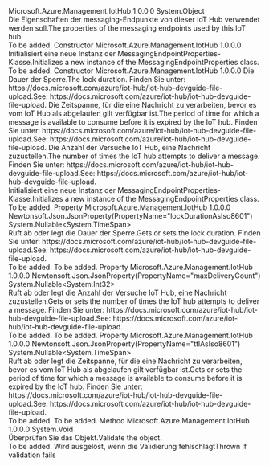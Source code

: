 <Type Name="MessagingEndpointProperties" FullName="Microsoft.Azure.Management.IotHub.Models.MessagingEndpointProperties">
  <TypeSignature Language="C#" Value="public class MessagingEndpointProperties" />
  <TypeSignature Language="ILAsm" Value=".class public auto ansi beforefieldinit MessagingEndpointProperties extends System.Object" />
  <TypeSignature Language="DocId" Value="T:Microsoft.Azure.Management.IotHub.Models.MessagingEndpointProperties" />
  <TypeSignature Language="VB.NET" Value="Public Class MessagingEndpointProperties" />
  <TypeSignature Language="F#" Value="type MessagingEndpointProperties = class" />
  <AssemblyInfo>
    <AssemblyName>Microsoft.Azure.Management.IotHub</AssemblyName>
    <AssemblyVersion>1.0.0.0</AssemblyVersion>
  </AssemblyInfo>
  <Base>
    <BaseTypeName>System.Object</BaseTypeName>
  </Base>
  <Interfaces />
  <Docs>
    <summary>
            <span data-ttu-id="1628c-101">Die Eigenschaften der messaging-Endpunkte von dieser IoT Hub verwendet werden soll.</span><span class="sxs-lookup"><span data-stu-id="1628c-101">The properties of the messaging endpoints used by this IoT hub.</span></span>
            </summary>
    <remarks>To be added.</remarks>
  </Docs>
  <Members>
    <Member MemberName=".ctor">
      <MemberSignature Language="C#" Value="public MessagingEndpointProperties ();" />
      <MemberSignature Language="ILAsm" Value=".method public hidebysig specialname rtspecialname instance void .ctor() cil managed" />
      <MemberSignature Language="DocId" Value="M:Microsoft.Azure.Management.IotHub.Models.MessagingEndpointProperties.#ctor" />
      <MemberSignature Language="VB.NET" Value="Public Sub New ()" />
      <MemberType>Constructor</MemberType>
      <AssemblyInfo>
        <AssemblyName>Microsoft.Azure.Management.IotHub</AssemblyName>
        <AssemblyVersion>1.0.0.0</AssemblyVersion>
      </AssemblyInfo>
      <Parameters />
      <Docs>
        <summary>
            <span data-ttu-id="1628c-102">Initialisiert eine neue Instanz der MessagingEndpointProperties-Klasse.</span><span class="sxs-lookup"><span data-stu-id="1628c-102">Initializes a new instance of the MessagingEndpointProperties class.</span></span>
            </summary>
        <remarks>To be added.</remarks>
      </Docs>
    </Member>
    <Member MemberName=".ctor">
      <MemberSignature Language="C#" Value="public MessagingEndpointProperties (Nullable&lt;TimeSpan&gt; lockDurationAsIso8601 = null, Nullable&lt;TimeSpan&gt; ttlAsIso8601 = null, Nullable&lt;int&gt; maxDeliveryCount = null);" />
      <MemberSignature Language="ILAsm" Value=".method public hidebysig specialname rtspecialname instance void .ctor(valuetype System.Nullable`1&lt;valuetype System.TimeSpan&gt; lockDurationAsIso8601, valuetype System.Nullable`1&lt;valuetype System.TimeSpan&gt; ttlAsIso8601, valuetype System.Nullable`1&lt;int32&gt; maxDeliveryCount) cil managed" />
      <MemberSignature Language="DocId" Value="M:Microsoft.Azure.Management.IotHub.Models.MessagingEndpointProperties.#ctor(System.Nullable{System.TimeSpan},System.Nullable{System.TimeSpan},System.Nullable{System.Int32})" />
      <MemberSignature Language="VB.NET" Value="Public Sub New (Optional lockDurationAsIso8601 As Nullable(Of TimeSpan) = null, Optional ttlAsIso8601 As Nullable(Of TimeSpan) = null, Optional maxDeliveryCount As Nullable(Of Integer) = null)" />
      <MemberSignature Language="F#" Value="new Microsoft.Azure.Management.IotHub.Models.MessagingEndpointProperties : Nullable&lt;TimeSpan&gt; * Nullable&lt;TimeSpan&gt; * Nullable&lt;int&gt; -&gt; Microsoft.Azure.Management.IotHub.Models.MessagingEndpointProperties" Usage="new Microsoft.Azure.Management.IotHub.Models.MessagingEndpointProperties (lockDurationAsIso8601, ttlAsIso8601, maxDeliveryCount)" />
      <MemberType>Constructor</MemberType>
      <AssemblyInfo>
        <AssemblyName>Microsoft.Azure.Management.IotHub</AssemblyName>
        <AssemblyVersion>1.0.0.0</AssemblyVersion>
      </AssemblyInfo>
      <Parameters>
        <Parameter Name="lockDurationAsIso8601" Type="System.Nullable&lt;System.TimeSpan&gt;" />
        <Parameter Name="ttlAsIso8601" Type="System.Nullable&lt;System.TimeSpan&gt;" />
        <Parameter Name="maxDeliveryCount" Type="System.Nullable&lt;System.Int32&gt;" />
      </Parameters>
      <Docs>
        <param name="lockDurationAsIso8601"><span data-ttu-id="1628c-103">Die Dauer der Sperre.</span><span class="sxs-lookup"><span data-stu-id="1628c-103">The lock duration.</span></span> <span data-ttu-id="1628c-104">Finden Sie unter: https://docs.microsoft.com/azure/iot-hub/iot-hub-devguide-file-upload.</span><span class="sxs-lookup"><span data-stu-id="1628c-104">See: https://docs.microsoft.com/azure/iot-hub/iot-hub-devguide-file-upload.</span></span></param>
        <param name="ttlAsIso8601"><span data-ttu-id="1628c-105">Die Zeitspanne, für die eine Nachricht zu verarbeiten, bevor es vom IoT Hub als abgelaufen gilt verfügbar ist.</span><span class="sxs-lookup"><span data-stu-id="1628c-105">The period of time for which a message is available to consume before it is expired by the IoT hub.</span></span> <span data-ttu-id="1628c-106">Finden Sie unter: https://docs.microsoft.com/azure/iot-hub/iot-hub-devguide-file-upload.</span><span class="sxs-lookup"><span data-stu-id="1628c-106">See: https://docs.microsoft.com/azure/iot-hub/iot-hub-devguide-file-upload.</span></span></param>
        <param name="maxDeliveryCount"><span data-ttu-id="1628c-107">Die Anzahl der Versuche IoT Hub, eine Nachricht zuzustellen.</span><span class="sxs-lookup"><span data-stu-id="1628c-107">The number of times the IoT hub attempts to deliver a message.</span></span> <span data-ttu-id="1628c-108">Finden Sie unter: https://docs.microsoft.com/azure/iot-hub/iot-hub-devguide-file-upload.</span><span class="sxs-lookup"><span data-stu-id="1628c-108">See: https://docs.microsoft.com/azure/iot-hub/iot-hub-devguide-file-upload.</span></span></param>
        <summary>
            <span data-ttu-id="1628c-109">Initialisiert eine neue Instanz der MessagingEndpointProperties-Klasse.</span><span class="sxs-lookup"><span data-stu-id="1628c-109">Initializes a new instance of the MessagingEndpointProperties class.</span></span>
            </summary>
        <remarks>To be added.</remarks>
      </Docs>
    </Member>
    <Member MemberName="LockDurationAsIso8601">
      <MemberSignature Language="C#" Value="public Nullable&lt;TimeSpan&gt; LockDurationAsIso8601 { get; set; }" />
      <MemberSignature Language="ILAsm" Value=".property instance valuetype System.Nullable`1&lt;valuetype System.TimeSpan&gt; LockDurationAsIso8601" />
      <MemberSignature Language="DocId" Value="P:Microsoft.Azure.Management.IotHub.Models.MessagingEndpointProperties.LockDurationAsIso8601" />
      <MemberSignature Language="VB.NET" Value="Public Property LockDurationAsIso8601 As Nullable(Of TimeSpan)" />
      <MemberSignature Language="F#" Value="member this.LockDurationAsIso8601 : Nullable&lt;TimeSpan&gt; with get, set" Usage="Microsoft.Azure.Management.IotHub.Models.MessagingEndpointProperties.LockDurationAsIso8601" />
      <MemberType>Property</MemberType>
      <AssemblyInfo>
        <AssemblyName>Microsoft.Azure.Management.IotHub</AssemblyName>
        <AssemblyVersion>1.0.0.0</AssemblyVersion>
      </AssemblyInfo>
      <Attributes>
        <Attribute>
          <AttributeName>Newtonsoft.Json.JsonProperty(PropertyName="lockDurationAsIso8601")</AttributeName>
        </Attribute>
      </Attributes>
      <ReturnValue>
        <ReturnType>System.Nullable&lt;System.TimeSpan&gt;</ReturnType>
      </ReturnValue>
      <Docs>
        <summary>
            <span data-ttu-id="1628c-110">Ruft ab oder legt die Dauer der Sperre.</span><span class="sxs-lookup"><span data-stu-id="1628c-110">Gets or sets the lock duration.</span></span> <span data-ttu-id="1628c-111">Finden Sie unter: https://docs.microsoft.com/azure/iot-hub/iot-hub-devguide-file-upload.</span><span class="sxs-lookup"><span data-stu-id="1628c-111">See: https://docs.microsoft.com/azure/iot-hub/iot-hub-devguide-file-upload.</span></span>
            </summary>
        <value>To be added.</value>
        <remarks>To be added.</remarks>
      </Docs>
    </Member>
    <Member MemberName="MaxDeliveryCount">
      <MemberSignature Language="C#" Value="public Nullable&lt;int&gt; MaxDeliveryCount { get; set; }" />
      <MemberSignature Language="ILAsm" Value=".property instance valuetype System.Nullable`1&lt;int32&gt; MaxDeliveryCount" />
      <MemberSignature Language="DocId" Value="P:Microsoft.Azure.Management.IotHub.Models.MessagingEndpointProperties.MaxDeliveryCount" />
      <MemberSignature Language="VB.NET" Value="Public Property MaxDeliveryCount As Nullable(Of Integer)" />
      <MemberSignature Language="F#" Value="member this.MaxDeliveryCount : Nullable&lt;int&gt; with get, set" Usage="Microsoft.Azure.Management.IotHub.Models.MessagingEndpointProperties.MaxDeliveryCount" />
      <MemberType>Property</MemberType>
      <AssemblyInfo>
        <AssemblyName>Microsoft.Azure.Management.IotHub</AssemblyName>
        <AssemblyVersion>1.0.0.0</AssemblyVersion>
      </AssemblyInfo>
      <Attributes>
        <Attribute>
          <AttributeName>Newtonsoft.Json.JsonProperty(PropertyName="maxDeliveryCount")</AttributeName>
        </Attribute>
      </Attributes>
      <ReturnValue>
        <ReturnType>System.Nullable&lt;System.Int32&gt;</ReturnType>
      </ReturnValue>
      <Docs>
        <summary>
            <span data-ttu-id="1628c-112">Ruft ab oder legt die Anzahl der Versuche IoT Hub, eine Nachricht zuzustellen.</span><span class="sxs-lookup"><span data-stu-id="1628c-112">Gets or sets the number of times the IoT hub attempts to deliver a message.</span></span> <span data-ttu-id="1628c-113">Finden Sie unter: https://docs.microsoft.com/azure/iot-hub/iot-hub-devguide-file-upload.</span><span class="sxs-lookup"><span data-stu-id="1628c-113">See: https://docs.microsoft.com/azure/iot-hub/iot-hub-devguide-file-upload.</span></span>
            </summary>
        <value>To be added.</value>
        <remarks>To be added.</remarks>
      </Docs>
    </Member>
    <Member MemberName="TtlAsIso8601">
      <MemberSignature Language="C#" Value="public Nullable&lt;TimeSpan&gt; TtlAsIso8601 { get; set; }" />
      <MemberSignature Language="ILAsm" Value=".property instance valuetype System.Nullable`1&lt;valuetype System.TimeSpan&gt; TtlAsIso8601" />
      <MemberSignature Language="DocId" Value="P:Microsoft.Azure.Management.IotHub.Models.MessagingEndpointProperties.TtlAsIso8601" />
      <MemberSignature Language="VB.NET" Value="Public Property TtlAsIso8601 As Nullable(Of TimeSpan)" />
      <MemberSignature Language="F#" Value="member this.TtlAsIso8601 : Nullable&lt;TimeSpan&gt; with get, set" Usage="Microsoft.Azure.Management.IotHub.Models.MessagingEndpointProperties.TtlAsIso8601" />
      <MemberType>Property</MemberType>
      <AssemblyInfo>
        <AssemblyName>Microsoft.Azure.Management.IotHub</AssemblyName>
        <AssemblyVersion>1.0.0.0</AssemblyVersion>
      </AssemblyInfo>
      <Attributes>
        <Attribute>
          <AttributeName>Newtonsoft.Json.JsonProperty(PropertyName="ttlAsIso8601")</AttributeName>
        </Attribute>
      </Attributes>
      <ReturnValue>
        <ReturnType>System.Nullable&lt;System.TimeSpan&gt;</ReturnType>
      </ReturnValue>
      <Docs>
        <summary>
            <span data-ttu-id="1628c-114">Ruft ab oder legt die Zeitspanne, für die eine Nachricht zu verarbeiten, bevor es vom IoT Hub als abgelaufen gilt verfügbar ist.</span><span class="sxs-lookup"><span data-stu-id="1628c-114">Gets or sets the period of time for which a message is available to consume before it is expired by the IoT hub.</span></span> <span data-ttu-id="1628c-115">Finden Sie unter: https://docs.microsoft.com/azure/iot-hub/iot-hub-devguide-file-upload.</span><span class="sxs-lookup"><span data-stu-id="1628c-115">See: https://docs.microsoft.com/azure/iot-hub/iot-hub-devguide-file-upload.</span></span>
            </summary>
        <value>To be added.</value>
        <remarks>To be added.</remarks>
      </Docs>
    </Member>
    <Member MemberName="Validate">
      <MemberSignature Language="C#" Value="public virtual void Validate ();" />
      <MemberSignature Language="ILAsm" Value=".method public hidebysig newslot virtual instance void Validate() cil managed" />
      <MemberSignature Language="DocId" Value="M:Microsoft.Azure.Management.IotHub.Models.MessagingEndpointProperties.Validate" />
      <MemberSignature Language="VB.NET" Value="Public Overridable Sub Validate ()" />
      <MemberSignature Language="F#" Value="abstract member Validate : unit -&gt; unit&#xA;override this.Validate : unit -&gt; unit" Usage="messagingEndpointProperties.Validate " />
      <MemberType>Method</MemberType>
      <AssemblyInfo>
        <AssemblyName>Microsoft.Azure.Management.IotHub</AssemblyName>
        <AssemblyVersion>1.0.0.0</AssemblyVersion>
      </AssemblyInfo>
      <ReturnValue>
        <ReturnType>System.Void</ReturnType>
      </ReturnValue>
      <Parameters />
      <Docs>
        <summary>
            <span data-ttu-id="1628c-116">Überprüfen Sie das Objekt.</span><span class="sxs-lookup"><span data-stu-id="1628c-116">Validate the object.</span></span>
            </summary>
        <remarks>To be added.</remarks>
        <exception cref="T:Microsoft.Rest.ValidationException">
            <span data-ttu-id="1628c-117">Wird ausgelöst, wenn die Validierung fehlschlägt</span><span class="sxs-lookup"><span data-stu-id="1628c-117">Thrown if validation fails</span></span>
            </exception>
      </Docs>
    </Member>
  </Members>
</Type>